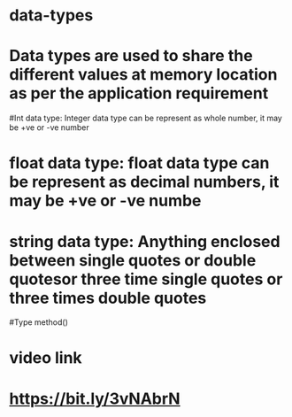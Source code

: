 # data-types
# Data types are used to share the different values at memory location as per the application requirement
#Int data type:    Integer data type can be represent as whole number, it may be +ve or -ve number
# float data type:  float data type can be represent as decimal numbers, it may be +ve or -ve numbe 
# string data type: Anything enclosed between single quotes or double quotesor three time single quotes or three times double quotes
#Type method()


# video link
# https://bit.ly/3vNAbrN
